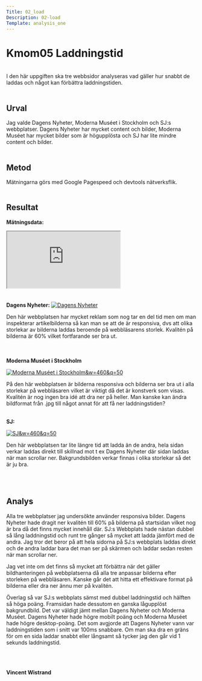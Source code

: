 ```yaml
---
Title: 02_load
Description: 02-load
Template: analysis_one
---
```


# Kmom05 Laddningstid
<br>
I den här uppgiften ska tre webbsidor analyseras vad gäller hur snabbt de laddas och något kan förbättra laddningstiden.<br><br>

Urval
-----------------------

Jag valde Dagens Nyheter, Moderna Muséet i Stockholm och SJ:s webbplatser.
Dagens Nyheter har mycket content och bilder, Moderna Muséet har mycket bilder som är högupplösta och SJ har lite mindre content och bilder.<br><br>

Metod
-----------------------

Mätningarna görs med Google Pagespeed och devtools nätverksflik.<br><br>

Resultat
-----------------------
<b>Mätningsdata: </b><br>

<div class="excel-container">
    <iframe src="https://docs.google.com/spreadsheets/d/e/2PACX-1vRA5MLeQJ-iscvci4VQunubTZ9hmADrZ5x-rXigIVZv2pOvEJyzb9Fhp3FhoDN2yUe6NzjOAlctG8GI/pubhtml?widget=true&amp;headers=false"></iframe>
</div>
<br><br>
<b>Dagens Nyheter:</b>

<a href="%base_url%/image/DN.PNG" target="_self">
    <picture>
        <source media="(min-width: 460px)" srcset="%base_url%/image/DN.PNG&w=770&q=50">
        <img src="%base_url%/image/DN.PNG&w=460&q=50" alt="Dagens Nyheter">
    </picture>
</a>

Den här webbplatsen har mycket reklam som nog tar en del tid men om man inspekterar artikelbilderna så kan man se att de är responsiva, dvs att olika storlekar av bilderna laddas beroende på webbläsarens storlek. Kvalitén på bilderna är 60% vilket fortfarande ser bra ut.
<br><br><br>

<b>Moderna Muséet i Stockholm</b>

<a href="%base_url%/image/moderna_museet.PNG" target="_self">
    <picture>
        <source media="(min-width: 460px)" srcset="%base_url%/image/moderna_museet.PNG&w=770&q=50">
        <img src="%base_url%/image/moderna_museet.PNG&w=787" alt="Moderna Muséet i Stockholm&w=460&q=50">
    </picture>
</a>

På den här webbplatsen är bilderna responsiva och bilderna ser bra ut i alla storlekar på webbläsaren vilket är viktigt då det är konstverk som visas. Kvalitén är nog ingen bra idé att dra ner på heller. Man kanske kan ändra bildformat från .jpg till något annat för att få ner laddningstiden?
<br><br>

<b>SJ:</b>

<a href="%base_url%/image/c.PNG" target="_self">
    <picture>
        <source media="(min-width: 460px)" srcset="%base_url%/image/SJ.PNG&w=770&q=50">
        <img src="%base_url%/image/SJ.PNG&w=787" alt="SJ&w=460&q=50">
    </picture>
</a>

Den här webbplatsen tar lite längre tid att ladda än de andra, hela sidan verkar laddas direkt till skillnad mot t ex Dagens Nyheter där sidan laddas när man scrollar ner.
Bakgrundsbilden verkar finnas i olika storlekar så det är ju bra.

<br><br>

Analys
-----------------------

Alla tre webbplatser jag undersökte använder responsiva bilder. Dagens Nyheter hade dragit ner kvalitén till 60% på bilderna på startsidan vilket nog är bra då det finns mycket innehåll där. SJ:s Webbplats hade nästan dubbel så lång laddningstid och runt tre gånger så mycket att ladda jämfört med de andra. Jag tror det beror på att hela sidorna på SJ:s webbplats laddas direkt och de andra laddar bara det man ser på skärmen och laddar sedan resten när man scrollar ner.

Jag vet inte om det finns så mycket att förbättra när det gäller bildhanteringen på webbplatserna då alla tre anpassar bilderna efter storleken på webbläsaren. Kanske går det att hitta ett effektivare format på bilderna eller dra ner ännu mer på kvalitén.

Överlag så var SJ:s webbplats sämst med dubbel laddningstid och hälften så höga poäng. Framsidan hade dessutom en ganska lågupplöst bakgrundbild. Det var väldigt jämt mellan Dagens Nyheter och Moderna Muséet. Dagens Nyheter hade högre mobilt poäng och Moderna Muséet hade högre desktop-poäng. Det som avgjorde att Dagens Nyheter vann var laddningstiden som i snitt var 100ms snabbare. Om man ska dra en gräns för om en sida laddar snabbt eller långsamt så tycker jag den går vid 1 sekunds laddningstid.






<br><br>

<p class="name-sign"><b>Vincent Wistrand<b></p>
